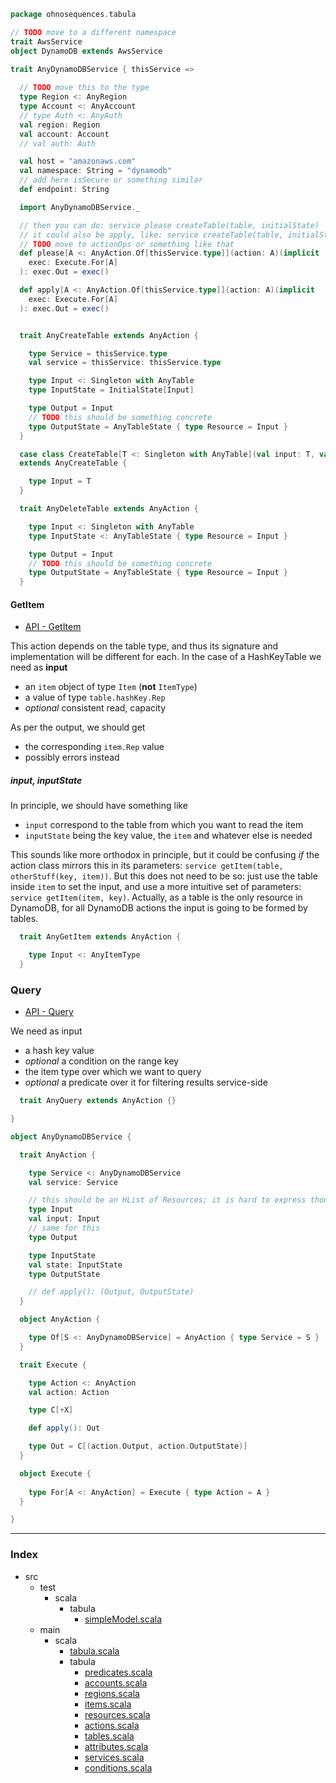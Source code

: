 
```scala
package ohnosequences.tabula

// TODO move to a different namespace
trait AwsService
object DynamoDB extends AwsService

trait AnyDynamoDBService { thisService =>
  
  // TODO move this to the type
  type Region <: AnyRegion
  type Account <: AnyAccount
  // type Auth <: AnyAuth
  val region: Region
  val account: Account
  // val auth: Auth

  val host = "amazonaws.com"
  val namespace: String = "dynamodb"
  // add here isSecure or something similar
  def endpoint: String

  import AnyDynamoDBService._

  // then you can do: service please createTable(table, initialState)
  // it could also be apply, like: service createTable(table, initialState)
  // TODO move to actionOps or something like that
  def please[A <: AnyAction.Of[thisService.type]](action: A)(implicit
    exec: Execute.For[A]
  ): exec.Out = exec()

  def apply[A <: AnyAction.Of[thisService.type]](action: A)(implicit
    exec: Execute.For[A]
  ): exec.Out = exec()


  trait AnyCreateTable extends AnyAction {

    type Service = thisService.type
    val service = thisService: thisService.type

    type Input <: Singleton with AnyTable
    type InputState = InitialState[Input]

    type Output = Input
    // TODO this should be something concrete
    type OutputState = AnyTableState { type Resource = Input }
  }

  case class CreateTable[T <: Singleton with AnyTable](val input: T, val state: InitialState[T])
  extends AnyCreateTable {

    type Input = T
  }

  trait AnyDeleteTable extends AnyAction {

    type Input <: Singleton with AnyTable
    type InputState <: AnyTableState { type Resource = Input }

    type Output = Input
    // TODO this should be something concrete
    type OutputState = AnyTableState { type Resource = Input }
  }
```


#### GetItem

- [API - GetItem](http://docs.aws.amazon.com/amazondynamodb/latest/APIReference/API_GetItem.html)

This action depends on the table type, and thus its signature and implementation will be different for each. In the case of a HashKeyTable we need as **input**

- an `item` object of type `Item` (**not** `ItemType`)
- a value of type `table.hashKey.Rep`
- _optional_ consistent read, capacity

As per the output, we should get

- the corresponding `item.Rep` value
- possibly errors instead

##### input, inputState

In principle, we should have something like

- `input` correspond to the table from which you want to read the item
- `inputState` being the key value, the `item` and whatever else is needed

This sounds like more orthodox in principle, but it could be confusing _if_ the action class mirrors this in its parameters: `service getItem(table, otherStuff(key, item))`. But this does not need to be so: just use the table inside `item` to set the input, and use a more intuitive set of parameters: `service getItem(item, key)`. Actually, as a table is the only resource in DynamoDB, for all DynamoDB actions the input is going to be formed by tables.
  


```scala
  trait AnyGetItem extends AnyAction {

    type Input <: AnyItemType
  }
```


### Query

- [API - Query](http://docs.aws.amazon.com/amazondynamodb/latest/APIReference/API_Query.html)

We need as input
  
- a hash key value
- _optional_ a condition on the range key
- the item type over which we want to query
- _optional_ a predicate over it for filtering results service-side


```scala
  trait AnyQuery extends AnyAction {}

}

object AnyDynamoDBService {

  trait AnyAction {

    type Service <: AnyDynamoDBService
    val service: Service

    // this should be an HList of Resources; it is hard to express though
    type Input
    val input: Input
    // same for this
    type Output

    type InputState
    val state: InputState
    type OutputState

    // def apply(): (Output, OutputState) 
  }

  object AnyAction {

    type Of[S <: AnyDynamoDBService] = AnyAction { type Service = S }
  }

  trait Execute {

    type Action <: AnyAction
    val action: Action

    type C[+X]

    def apply(): Out

    type Out = C[(action.Output, action.OutputState)]
  }

  object Execute {
    
    type For[A <: AnyAction] = Execute { type Action = A }
  }

}

```


------

### Index

+ src
  + test
    + scala
      + tabula
        + [simpleModel.scala][test/scala/tabula/simpleModel.scala]
  + main
    + scala
      + [tabula.scala][main/scala/tabula.scala]
      + tabula
        + [predicates.scala][main/scala/tabula/predicates.scala]
        + [accounts.scala][main/scala/tabula/accounts.scala]
        + [regions.scala][main/scala/tabula/regions.scala]
        + [items.scala][main/scala/tabula/items.scala]
        + [resources.scala][main/scala/tabula/resources.scala]
        + [actions.scala][main/scala/tabula/actions.scala]
        + [tables.scala][main/scala/tabula/tables.scala]
        + [attributes.scala][main/scala/tabula/attributes.scala]
        + [services.scala][main/scala/tabula/services.scala]
        + [conditions.scala][main/scala/tabula/conditions.scala]

[test/scala/tabula/simpleModel.scala]: ../../../test/scala/tabula/simpleModel.scala.md
[main/scala/tabula.scala]: ../tabula.scala.md
[main/scala/tabula/predicates.scala]: predicates.scala.md
[main/scala/tabula/accounts.scala]: accounts.scala.md
[main/scala/tabula/regions.scala]: regions.scala.md
[main/scala/tabula/items.scala]: items.scala.md
[main/scala/tabula/resources.scala]: resources.scala.md
[main/scala/tabula/actions.scala]: actions.scala.md
[main/scala/tabula/tables.scala]: tables.scala.md
[main/scala/tabula/attributes.scala]: attributes.scala.md
[main/scala/tabula/services.scala]: services.scala.md
[main/scala/tabula/conditions.scala]: conditions.scala.md